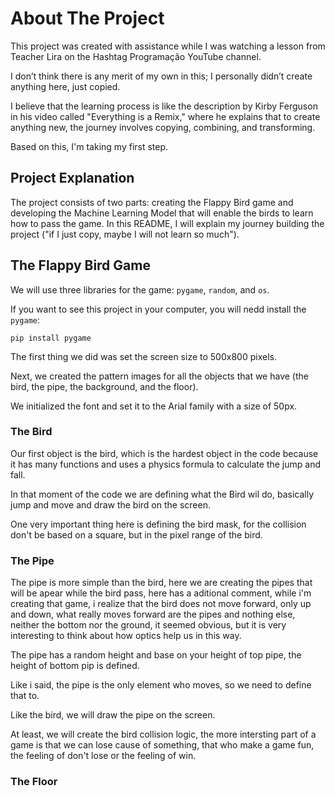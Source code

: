 # About The Project
This project was created with assistance while I was watching a lesson from Teacher Lira on the Hashtag Programação YouTube channel.

I don’t think there is any merit of my own in this; I personally didn’t create anything here, just copied.

I believe that the learning process is like the description by Kirby Ferguson in his video called "Everything is a Remix," where he explains that to create anything new, the journey involves copying, combining, and transforming.

Based on this, I'm taking my first step.

## Project Explanation
The project consists of two parts: creating the Flappy Bird game and developing the Machine Learning Model that will enable the birds to learn how to pass the game. In this README, I will explain my journey building the project ("if I just copy, maybe I will not learn so much").

## The Flappy Bird Game
We will use three libraries for the game: `pygame`, `random`, and `os`.

If you want to see this project in your computer, you will nedd install the `pygame`:


```pip install pygame```

The first thing we did was set the screen size to 500x800 pixels.

Next, we created the pattern images for all the objects that we have (the bird, the pipe, the background, and the floor).

We initialized the font and set it to the Arial family with a size of 50px.

### The Bird
Our first object is the bird, which is the hardest object in the code because it has many functions and uses a physics formula to calculate the jump and fall.

In that moment of the code we are defining what the Bird wil do, basically jump and move and draw the bird on the screen.

One very important thing here is defining the bird mask, for the collision don't be based on a square, but in the pixel range of the bird.

### The Pipe
The pipe is more simple than the bird, here we are creating the pipes that will be apear while the bird pass, here has a aditional comment, while i'm creating that game, i realize that the bird does not move forward, only up and down, what really moves forward are the pipes and nothing else, neither the bottom nor the ground, it seemed obvious, but it is very interesting to think about how optics help us in this way. 

The pipe has a random height and base on your height of top pipe, the height of bottom pip is defined.

Like i said, the pipe is the only element who moves, so we need to define that to.

Like the bird, we will draw the pipe on the screen.

At least, we will create the bird collision logic, the more intersting part of a game is that we can lose cause of something, that who make a game fun, the feeling of don't lose or the feeling of win.

### The Floor